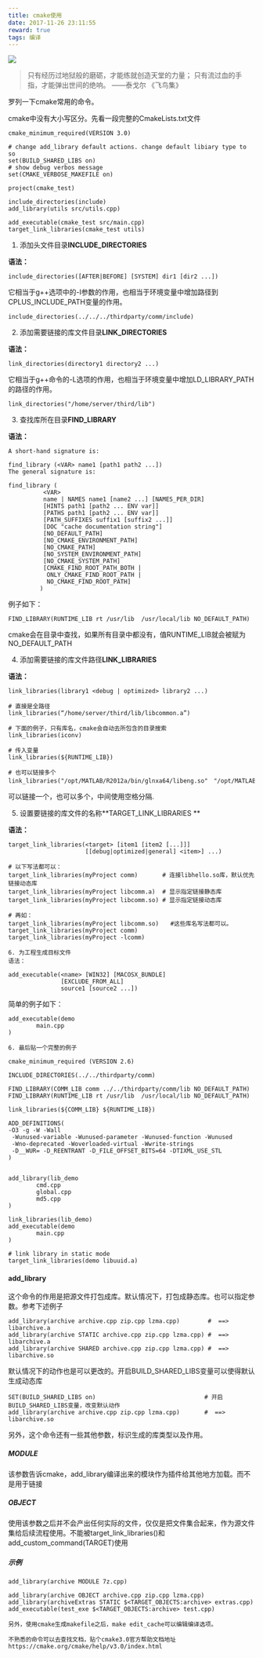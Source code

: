 ```yaml
---
title: cmake使用
date: 2017-11-26 23:11:55
reward: true
tags: 编译
---
```


![](sunshine.jpg)
> 只有经历过地狱般的磨砺，才能练就创造天堂的力量； 
> 只有流过血的手指，才能弹出世间的绝响。
> ——泰戈尔 《飞鸟集》

罗列一下cmake常用的命令。

cmake中没有大小写区分。先看一段完整的CmakeLists.txt文件
<!-- more -->
```
cmake_minimum_required(VERSION 3.0)

# change add_library default actions. change default libiary type to so
set(BUILD_SHARED_LIBS on)
# show debug verbos message
set(CMAKE_VERBOSE_MAKEFILE on)

project(cmake_test)

include_directories(include)
add_library(utils src/utils.cpp)

add_executable(cmake_test src/main.cpp)
target_link_libraries(cmake_test utils)
```

 

1. 添加头文件目录**INCLUDE_DIRECTORIES**

**语法：**

```
include_directories([AFTER|BEFORE] [SYSTEM] dir1 [dir2 ...])
```

它相当于g++选项中的-I参数的作用，也相当于环境变量中增加路径到CPLUS_INCLUDE_PATH变量的作用。

```
include_directories(../../../thirdparty/comm/include)
```

 

2. 添加需要链接的库文件目录**LINK_DIRECTORIES**

**语法：**

```
link_directories(directory1 directory2 ...)
```

它相当于g++命令的-L选项的作用，也相当于环境变量中增加LD_LIBRARY_PATH的路径的作用。

```
link_directories("/home/server/third/lib")
```

 

3. 查找库所在目录**FIND_LIBRARY**

**语法：**

```
A short-hand signature is:

find_library (<VAR> name1 [path1 path2 ...])
The general signature is:

find_library (
          <VAR>
          name | NAMES name1 [name2 ...] [NAMES_PER_DIR]
          [HINTS path1 [path2 ... ENV var]]
          [PATHS path1 [path2 ... ENV var]]
          [PATH_SUFFIXES suffix1 [suffix2 ...]]
          [DOC "cache documentation string"]
          [NO_DEFAULT_PATH]
          [NO_CMAKE_ENVIRONMENT_PATH]
          [NO_CMAKE_PATH]
          [NO_SYSTEM_ENVIRONMENT_PATH]
          [NO_CMAKE_SYSTEM_PATH]
          [CMAKE_FIND_ROOT_PATH_BOTH |
           ONLY_CMAKE_FIND_ROOT_PATH |
           NO_CMAKE_FIND_ROOT_PATH]
         )
```

例子如下：

```
FIND_LIBRARY(RUNTIME_LIB rt /usr/lib  /usr/local/lib NO_DEFAULT_PATH)
```

cmake会在目录中查找，如果所有目录中都没有，值RUNTIME_LIB就会被赋为NO_DEFAULT_PATH

 

4. 添加需要链接的库文件路径**LINK_LIBRARIES**

**语法：**

```
link_libraries(library1 <debug | optimized> library2 ...)
```

```
# 直接是全路径
link_libraries(“/home/server/third/lib/libcommon.a”)
```

```
# 下面的例子，只有库名，cmake会自动去所包含的目录搜索
link_libraries(iconv)

# 传入变量
link_libraries(${RUNTIME_LIB})
```

```
# 也可以链接多个
link_libraries("/opt/MATLAB/R2012a/bin/glnxa64/libeng.so"　"/opt/MATLAB/R2012a/bin/glnxa64/libmx.so")
```

可以链接一个，也可以多个，中间使用空格分隔.

 

5. 设置要链接的库文件的名称**TARGET_LINK_LIBRARIES **

**语法：**

```
target_link_libraries(<target> [item1 [item2 [...]]]
                      [[debug|optimized|general] <item>] ...)
```

```
# 以下写法都可以： 
target_link_libraries(myProject comm)       # 连接libhello.so库，默认优先链接动态库
target_link_libraries(myProject libcomm.a)  # 显示指定链接静态库
target_link_libraries(myProject libcomm.so) # 显示指定链接动态库

# 再如：
target_link_libraries(myProject libcomm.so)　　#这些库名写法都可以。
target_link_libraries(myProject comm)
target_link_libraries(myProject -lcomm)
```

```
6. 为工程生成目标文件
语法：
```

```
add_executable(<name> [WIN32] [MACOSX_BUNDLE]
               [EXCLUDE_FROM_ALL]
               source1 [source2 ...])
```

简单的例子如下：

```
add_executable(demo
        main.cpp
)
```

```
6. 最后贴一个完整的例子
```

```
cmake_minimum_required (VERSION 2.6)

INCLUDE_DIRECTORIES(../../thirdparty/comm)

FIND_LIBRARY(COMM_LIB comm ../../thirdparty/comm/lib NO_DEFAULT_PATH)
FIND_LIBRARY(RUNTIME_LIB rt /usr/lib  /usr/local/lib NO_DEFAULT_PATH)

link_libraries(${COMM_LIB} ${RUNTIME_LIB})

ADD_DEFINITIONS(
-O3 -g -W -Wall
 -Wunused-variable -Wunused-parameter -Wunused-function -Wunused
 -Wno-deprecated -Woverloaded-virtual -Wwrite-strings
 -D__WUR= -D_REENTRANT -D_FILE_OFFSET_BITS=64 -DTIXML_USE_STL
)


add_library(lib_demo
        cmd.cpp
        global.cpp
        md5.cpp
)

link_libraries(lib_demo)
add_executable(demo
        main.cpp
)

# link library in static mode
target_link_libraries(demo libuuid.a)
```

#### add_library

这个命令的作用是把源文件打包成库。默认情况下，打包成静态库。也可以指定参数。参考下述例子

```
add_library(archive archive.cpp zip.cpp lzma.cpp)        #  ==> libarchive.a
add_library(archive STATIC archive.cpp zip.cpp lzma.cpp) #  ==> libarchive.a
add_library(archive SHARED archive.cpp zip.cpp lzma.cpp) #  ==> libarchive.so
```

默认情况下的动作也是可以更改的。开启BUILD_SHARED_LIBS变量可以使得默认生成动态库

```
SET(BUILD_SHARED_LIBS on)                               # 开启BUILD_SHARED_LIBS变量，改变默认动作
add_library(archive archive.cpp zip.cpp lzma.cpp)       #  ==> libarchive.so
```

另外，这个命令还有一些其他参数，标识生成的库类型以及作用。

##### MODULE

该参数告诉cmake，add_library编译出来的模块作为插件给其他地方加载。而不是用于链接

##### OBJECT

使用该参数之后并不会产出任何实际的文件，仅仅是把文件集合起来，作为源文件集给后续流程使用。不能被target_link_libraries()和add_custom_command(TARGET)使用

##### 示例

```
add_library(archive MODULE 7z.cpp)
```

```
add_library(archive OBJECT archive.cpp zip.cpp lzma.cpp)
add_library(archiveExtras STATIC $<TARGET_OBJECTS:archive> extras.cpp)
add_executable(test_exe $<TARGET_OBJECTS:archive> test.cpp)
```



```
另外，使用cmake生成makefile之后，make edit_cache可以编辑编译选项。

不熟悉的命令可以去查找文档，贴个cmake3.0官方帮助文档地址
https://cmake.org/cmake/help/v3.0/index.html
```
